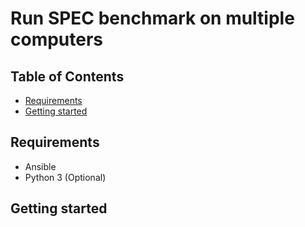 # Run SPEC benchmark on multiple computers <!-- omit from toc -->

## Table of Contents <!-- omit from toc -->

- [Requirements](#requirements)
- [Getting started](#getting-started)

## Requirements

- Ansible
- Python 3 (Optional)

## Getting started
